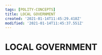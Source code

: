 ```yaml
---
tags: [POLITY-CONCEPTS]
title: LOCAL GOVERNMENT
created: '2021-01-14T11:45:29.418Z'
modified: '2021-01-14T11:45:37.551Z'
---
```


# LOCAL GOVERNMENT
